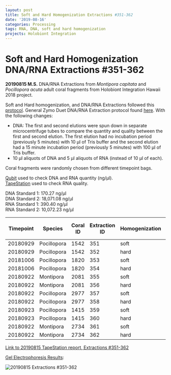 ```yaml
---
layout: post
title: Soft and Hard Homogenization Extractions #351-362
date: '2019-08-16'
categories: Processing
tags: RNA, DNA, soft and hard homogenization
projects: Holobiont Integration
---
```


# Soft and Hard Homogenization DNA/RNA Extractions #351-362

**20190815 M.S.**
DNA/RNA Extractions from *Montipora capitata* and *Pocillopora acuta* adult coral fragments from Holobiont Integration Hawaii 2018 project.  

Soft and Hard homogenization, and DNA/RNA Extractions followed this [protocol](https://github.com/emmastrand/EmmaStrand_Notebook/blob/master/_posts/2019-06-05-Soft-and-Hard-Homogenization-Protocol.md). General Zymo Duet DNA/RNA Extraction protocol found [here](https://github.com/emmastrand/EmmaStrand_Notebook/blob/master/_posts/2019-05-31-Zymo-Duet-RNA-DNA-Extraction-Protocol.md). With the following changes:  
- DNA: The first and second elutions were spun down in separate microcentrifuge tubes to compare the quantity and quality between the first and second elution. The first elution had no incubation period (previously 5 minutes) with 10 μl of Tris buffer and the second elution had a 15 minute incubation period (previously 5 minutes) with 100 μl of Tris buffer.  
- 10 μl aliquots of DNA and 5 μl aliquots of RNA (instead of 10 μl of each).    

Coral fragments were randomly chosen from different timepoint bags.

[Qubit](https://github.com/emmastrand/EmmaStrand_Notebook/blob/master/_posts/2019-05-31-Qubit-Protocol.md) used to check DNA and RNA quantity (ng/μl).  
[TapeStation](https://github.com/emmastrand/EmmaStrand_Notebook/blob/master/_posts/2019-05-31-TapeStation-Protocol.md) used to check RNA quality.

DNA Standard 1: 170.27 ng/μl  
DNA Standard 2: 18,071.08 ng/μl  
RNA Standard 1: 390.40 ng/μl  
RNA Standard 2: 10,072.23 ng/μl

| Timepoint | Species     | Coral ID | Extraction ID | Homogenization | DNA Reading 1 | DNA Reading 2 | Average DNA ng/μl | RNA Reading 1 | RNA Reading 2 | Average RNA ng/μl | RIN |
|-----------|-------------|----------|---------------|----------------|---------------|---------------|-------------------|---------------|---------------|-------------------|-----|
| 20180929  | Pocillopora | 1542     | 351           | soft           | 38            | 37.8          | 37.9              | 38.2          | 38.2          | 38.2              | 8.1 |
| 20180929  | Pocillopora | 1542     | 352           | hard           | 15.4          | 15.3          | 15.35             | 29            | 29            | 29                | NA  |
| 20181006  | Pocillopora | 1820     | 353           | soft           | 35.4          | 35.4          | 35.4              | 46.4          | 46.2          | 46.3              | 8.3 |
| 20181006  | Pocillopora | 1820     | 354           | hard           | 21.4          | 21.4          | 21.4              | 23.6          | 23.6          | 23.6              | NA  |
| 20180922  | Montipora   | 2081     | 355           | soft           | 15.7          | 15.7          | 15.7              | 17.8          | 17.8          | 17.8              | 8.1 |
| 20180922  | Montipora   | 2081     | 356           | hard           | 10.4          | 10.4          | 10.4              | 14.4          | 14.4          | 14.4              | NA  |
| 20180922  | Pocillopora | 2977     | 357           | soft           | 21.2          | 21.2          | 21.2              | 49            | 49.2          | 49.1              | 8.6 |
| 20180922  | Pocillopora | 2977     | 358           | hard           | 14.8          | 14.7          | 14.75             | 38.2          | 38.2          | 38.2              | NA  |
| 20180923  | Pocillopora | 1415     | 359           | soft           | 53.6          | 53.6          | 53.6              | 54.8          | 55            | 54.9              | 8.4 |
| 20180923  | Pocillopora | 1415     | 360           | hard           | 36.4          | 36.4          | 36.4              | 38.4          | 38.4          | 38.4              | NA  |
| 20180922  | Montipora   | 2734     | 361           | soft           | 7.88          | 7.82          | 7.85              | **            | **            | **                | **  |
| 20180922  | Montipora   | 2734     | 362           | hard           | 7.4           | 7.34          | 7.37              | **            | **            | **                | NA  |

[Link to 20190815 TapeStation report, Extractions #351-362](https://github.com/emmastrand/EmmaStrand_Notebook/blob/master/TapeStation/2019-08-15%20-%2013.59.05.pdf)

[Gel Electrophoresis Results](https://github.com/emmastrand/EmmaStrand_Notebook/blob/master/_posts/2019-07-16-Gel-Electrophoresis-Protocol.md):

![20190815 Extractions #351-362](https://github.com/emmastrand/EmmaStrand_Notebook/blob/master/images/20190815.jpg?raw=true)
